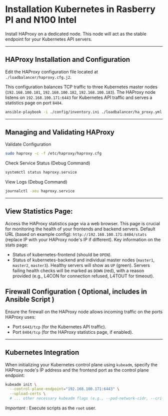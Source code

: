 # Installation Kubernetes in Rasberry PI and N100 Intel

Install HAProxy on a dedicated node. This node will act as the stable endpoint for your Kubernetes API servers.

---
## HAProxy Installation and Configuration

Edit the HAProxy configuration file located at `./loadbalancer/haproxy.cfg.j2`.

This configuration balances TCP traffic to three Kubernetes master nodes (`192.168.100.181`, `192.168.100.182`, `192.168.100.183`). The HAProxy node listens on `192.168.100.171:6443` for Kubernetes API traffic and serves a statistics page on port `8404`.

```bash
ansible-playbook -i ./config/inventory.ini ./loadbalancer/ha_proxy.yml --ask-become-pass
```

---
## Managing and Validating HAProxy

Validate Configuration

```bash
sudo haproxy -c -f /etc/haproxy/haproxy.cfg
```

Check Service Status (Debug Command)

```bash
systemctl status haproxy.service
```

View Logs (Debug Command)

```bash
journalctl -xeu haproxy.service
```

---
## View Statistics Page: 

Access the HAProxy statistics page via a web browser. This page is crucial for monitoring the health of your frontends and backend servers.
Default URL (based on example config): `http://192.168.100.171:8404/stats` (replace IP with your HAProxy node's IP if different).
Key information on the stats page:

- Status of kubernetes-frontend (should be `OPEN`).
- Status of kubernetes-backend and individual master nodes (`master1`, `master2`, `master3`). Healthy servers will show as `UP` (green). Servers failing health checks will be marked as `DOWN` (red), with a reason provided (e.g., L4CON for connection refused, L4TOUT for timeout).

## Firewall Configuration ( Optional, includes in Ansible Script )

Ensure the firewall on the HAProxy node allows incoming traffic on the ports HAProxy uses:

- Port `6443/tcp` (for the Kubernetes API traffic).
- Port `8404/tcp` (for the HAProxy statistics page, if enabled).

---
## Kubernetes Integration

When initializing your Kubernetes control plane using `kubeadm`, specify the HAProxy node's IP address and the frontend port as the control plane endpoint:

```bash
kubeadm init \
  --control-plane-endpoint="192.168.100.171:6443" \
  --upload-certs \
  # ... other necessary kubeadm flags (e.g., --pod-network-cidr, --cri-socket)
```

*Important* : Execute scripts as the `root` user.